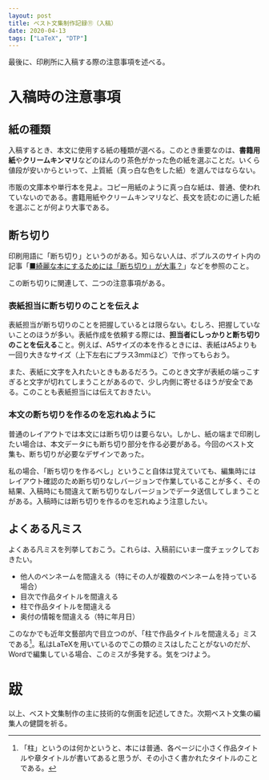 ```yaml
---
layout: post
title: ベスト文集制作記録⑪（入稿）
date: 2020-04-13
tags: ["LaTeX", "DTP"]
---
```


最後に、印刷所に入稿する際の注意事項を述べる。

# 入稿時の注意事項
## 紙の種類
入稿するとき、本文に使用する紙の種類が選べる。このとき重要なのは、**書籍用紙**や**クリームキンマリ**などのほんのり茶色がかった色の紙を選ぶことだ。いくら値段が安いからといって、上質紙（真っ白な色をした紙）を選んではならない。

市販の文庫本や単行本を見よ。コピー用紙のように真っ白な紙は、普通、使われていないのである。書籍用紙やクリームキンマリなど、長文を読むのに適した紙を選ぶことが何より大事である。

## 断ち切り
印刷用語に「断ち切り」というのがある。知らない人は、ポプルスのサイト内の記事「[■綺麗な本にするためには「断ち切り」が大事？](http://www.inv.co.jp/~popls/genkou/tachikiri.html)」などを参照のこと。

この断ち切りに関連して、二つの注意事項がある。

### 表紙担当に断ち切りのことを伝えよ
表紙担当が断ち切りのことを把握しているとは限らない。むしろ、把握していないことのほうが多い。表紙作成を依頼する際には、**担当者にしっかりと断ち切りのことを伝える**こと。例えば、A5サイズの本を作るときには、表紙はA5よりも一回り大きなサイズ（上下左右にプラス3mmほど）で作ってもらおう。

また、表紙に文字を入れたいときもあるだろう。このとき文字が表紙の端っこすぎると文字が切れてしまうことがあるので、少し内側に寄せるほうが安全である。このことも表紙担当には伝えておきたい。

### 本文の断ち切りを作るのを忘れぬように
普通のレイアウトでは本文には断ち切りは要らない。しかし、紙の端まで印刷したい場合は、本文データにも断ち切り部分を作る必要がある。今回のベスト文集も、断ち切りが必要なデザインであった。

私の場合、「断ち切りを作るべし」ということ自体は覚えていても、編集時にはレイアウト確認のため断ち切りなしバージョンで作業していることが多く、その結果、入稿時にも間違えて断ち切りなしバージョンでデータ送信してしまうことがある。入稿時には断ち切りを作るのを忘れぬよう注意したい。

## よくある凡ミス
よくある凡ミスを列挙しておこう。これらは、入稿前にいま一度チェックしておきたい。

- 他人のペンネームを間違える（特にその人が複数のペンネームを持っている場合）
- 目次で作品タイトルを間違える
- 柱で作品タイトルを間違える
- 奥付の情報を間違える（特に年月日）

このなかでも近年文藝部内で目立つのが、「柱で作品タイトルを間違える」ミスである[^hasira]。私はLaTeXを用いているのでこの類のミスはしたことがないのだが、Wordで編集している場合、このミスが多発する。気をつけよう。

[^hasira]: 「柱」というのは何かというと、本には普通、各ページに小さく作品タイトルや章タイトルが書いてあると思うが、その小さく書かれたタイトルのことである。


# 跋
以上、ベスト文集制作の主に技術的な側面を記述してきた。次期ベスト文集の編集人の健闘を祈る。
